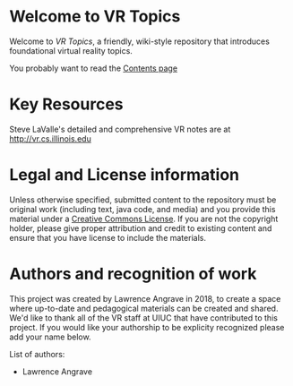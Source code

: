 # Welcome to VR Topics

Welcome to _VR Topics_, a friendly, wiki-style repository that introduces foundational virtual reality topics.

You probably want to read the [Contents page](./Contents.md)

# Key Resources

Steve LaValle's detailed and comprehensive VR notes are at http://vr.cs.illinois.edu

# Legal and License information

Unless otherwise specified, submitted content to the repository must be original work (including text, java code, and media) and you provide this material under a [Creative Commons License](https://creativecommons.org/licenses/by/4.0/). If you are not the copyright holder, please give proper attribution and credit to existing content and ensure that you have license to include the materials.

# Authors and recognition of work

This project was created by Lawrence Angrave in 2018, to create a space where up-to-date and pedagogical materials can be created and shared. We'd like to thank all of the VR staff at UIUC that have contributed to this project. If you would like your authorship to be explicity recognized please add your name below.

List of authors:

* Lawrence Angrave
